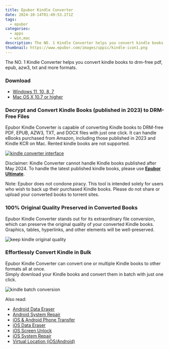 ```yaml
---
title: Epubor Kindle Converter
date: 2024-10-14T01:49:53.271Z
tags: 
  - epubor
categories: 
  - apps
  - win,mac
description: The NO. 1 Kindle Converter helps you convert kindle books to drm-free pdf, epub, azw3, txt and more formats.
thumbnail: https://www.epubor.com/images/uppic/kindle-icon1.png
---
```


The NO. 1 Kindle Converter helps you convert kindle books to drm-free pdf, epub, azw3, txt and more formats.

### Download

- [Windows 11, 10, 8, 7](https://secure.2checkout.com/order/checkout.php?QTY=1&AFFILIATE=108875&CART=1&CARD=2&DESIGN_TYPE=2&CURRENCY=USD&ORDERSTYLE=nLWooJa5iLg=&PAY_TYPE=PAYPAL&PRODS=40771801&OPTIONS40771801=LAlife)
- [Mac OS X 10.7 or higher](https://secure.2checkout.com/order/checkout.php?QTY=1&AFFILIATE=108875&CART=1&CARD=2&DESIGN_TYPE=2&CURRENCY=USD&ORDERSTYLE=nLWooJa5iLg=&PAY_TYPE=PAYPAL&PRODS=40771928&OPTIONS40771928=LAlife)

### Decrypt and Convert Kindle Books (published in 2023) to DRM-Free Files

Epubor Kindle Converter is capable of converting Kindle books to DRM-free PDF, EPUB, AZW3, TXT, and DOCX files with just one click. It can handle eBooks purchased from Amazon, including those published in 2023 and Kindle KCR on Mac. Rented kindle books are not supported.

[![kindle converter interface](https://www.epubor.com/images/uppic/kindle-converter-main-interface-video.png)](https://www.youtube.com/watch?v=r_RdFtztPCA)

Disclaimer: Kindle Converter cannot handle Kindle books published after May 2024. To handle the latest published kindle books, please use [**Epubor Ultimate**](https://tools.techidaily.com/epubor/ultimate/).

Note: Epubor does not condone piracy. This tool is intended solely for users who wish to back up their purchased Kindle books. Please do not share or upload your converted books to torrent sites.

### 100% Original Quality Preserved in Converted Books

Epubor Kindle Converter stands out for its extraordinary file conversion, which can preserve the original quality of your converted Kindle books. Graphics, tables, hyperlinks, and other elements will be well-preserved.

![keep kindle original quality](https://www.epubor.com/kindle-converter.htmlimages/uppic/kindle-original-quality.png)

### Effortlessly Convert Kindle in Bulk

Epubor Kindle Converter can convert one or multiple Kindle books to other formats all at once.  
Simply download your Kindle books and convert them in batch with just one click.

![kindle batch conversion](https://www.epubor.com/images/uppic/batch-conversion-kindle-converter.png)

<ins class="adsbygoogle"
      style="display:block"
      data-ad-client="ca-pub-7571918770474297"
      data-ad-slot="8358498916"
      data-ad-format="auto"
      data-full-width-responsive="true"></ins>

<span class="atpl-alsoreadstyle">Also read:</span>
<div><ul>
<li><a href="https://tools.techidaily.com/wondershare/drfone/android-data-eraser/"><u>Android Data Eraser</u></a></li>
<li><a href="https://tools.techidaily.com/wondershare/drfone/android-repair/"><u>Android System Repair</u></a></li>
<li><a href="https://tools.techidaily.com/wondershare/drfone/phone-switch/"><u>iOS & Android Phone Transfer</u></a></li>
<li><a href="https://tools.techidaily.com/wondershare/drfone/ios-data-eraser/"><u>iOS Data Eraser</u></a></li>
<li><a href="https://tools.techidaily.com/wondershare/drfone/iphone-unlock/"><u>iOS Screen Unlock </u></a></li>
<li><a href="https://tools.techidaily.com/wondershare/drfone/ios-system-repair/"><u>iOS System Repair</u></a></li>
<li><a href="https://tools.techidaily.com/wondershare/drfone/virtual-location-changer/"><u>Virtual Location (iOS/Android)</u></a></li>
</ul></div>

